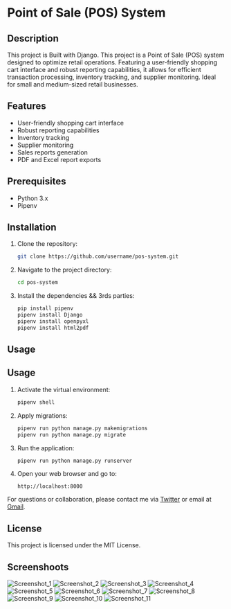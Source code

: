 # Point of Sale (POS) System

## Description
This project is Built with Django.
This project is a Point of Sale (POS) system designed to optimize retail operations. Featuring a user-friendly shopping cart interface and robust reporting capabilities, it allows for efficient transaction processing, inventory tracking, and supplier monitoring. Ideal for small and medium-sized retail businesses.

## Features
- User-friendly shopping cart interface
- Robust reporting capabilities
- Inventory tracking
- Supplier monitoring
- Sales reports generation
- PDF and Excel report exports

## Prerequisites
- Python 3.x
- Pipenv
  
## Installation
1. Clone the repository:
    ```bash
    git clone https://github.com/username/pos-system.git
    ```
2. Navigate to the project directory:
    ```bash
    cd pos-system
    ```
3. Install the dependencies && 3rds parties:
    ```bash
    pip install pipenv
    pipenv install Django
    pipenv install openpyxl
    pipenv install html2pdf
    ```

## Usage

## Usage
1. Activate the virtual environment:
    ```bash
    pipenv shell
    ```
2. Apply migrations:
    ```bash
    pipenv run python manage.py makemigrations
    pipenv run python manage.py migrate
    ```
3. Run the application:
    ```bash
    pipenv run python manage.py runserver
    ```
4. Open your web browser and go to:
    ```
    http://localhost:8000
    ```


For questions or collaboration, please contact me via [Twitter](https://twitter.com/Wa_ViGo) or email at [Gmail](mailto:geralnede@gmail.com).

## License
This project is licensed under the MIT License.

## Screenshoots
![Screenshot_1](https://github.com/Waldo0137/tienda/assets/54595253/f70ea2cf-bba0-4d99-8839-48ae8b0357da)
![Screenshot_2](https://github.com/Waldo0137/tienda/assets/54595253/847032b9-eb67-41de-bf89-e1babf66b076)
![Screenshot_3](https://github.com/Waldo0137/tienda/assets/54595253/a401fd11-148b-4b3c-8a7e-8c2e7e60cbcd)
![Screenshot_4](https://github.com/Waldo0137/tienda/assets/54595253/4f98f4e1-8712-460a-9b2e-7db9d30454f6)
![Screenshot_5](https://github.com/Waldo0137/tienda/assets/54595253/fe5b6a6d-64d6-4cf9-b767-341a07bfb004)
![Screenshot_6](https://github.com/Waldo0137/tienda/assets/54595253/afec0024-346d-4119-b1f9-e3ea3cab28dc)
![Screenshot_7](https://github.com/Waldo0137/tienda/assets/54595253/cee83edb-9cd9-4b09-8a04-6fa2c9adc7d1)
![Screenshot_8](https://github.com/Waldo0137/tienda/assets/54595253/1a36b00a-6055-47bf-893e-84e83c9d7000)
![Screenshot_9](https://github.com/Waldo0137/tienda/assets/54595253/d16453c8-516a-40d8-951c-df6ae83f35df)
![Screenshot_10](https://github.com/Waldo0137/tienda/assets/54595253/3d8ec858-8458-4d66-aa69-0bfb1b2be6e1)
![Screenshot_11](https://github.com/Waldo0137/tienda/assets/54595253/e41b4ffe-6cd1-4da6-8045-522af7abb7f7)
